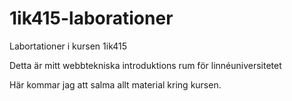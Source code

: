 1ik415-laborationer
===================

Labortationer i kursen 1ik415

Detta är mitt webbtekniska introduktions rum för linnéuniversitetet

Här kommar jag att  salma allt material kring kursen. 

